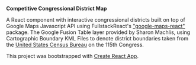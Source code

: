 **Competitive Congressional District Map**

A React component with interactive congressional districts built on top of Google Maps Javascript API using FullstackReact's ["google-maps-react"](https://github.com/fullstackreact/google-maps-react) package. The Google Fusion Table layer provided by Sharon Machlis, using Cartographic Boundary KML Files to denote district boundaries taken from the [United States Census Bureau](https://www.census.gov/geo/maps-data/data/kml/kml_cds.html) on the 115th Congress.

This project was bootstrapped with [Create React App](https://github.com/facebookincubator/create-react-app).

